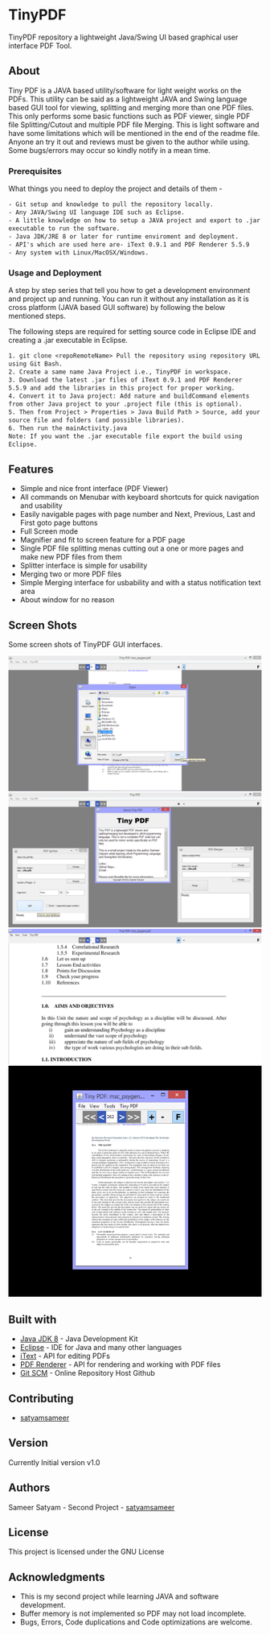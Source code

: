 # TinyPDF
TinyPDF repository a lightweight Java/Swing UI based graphical user interface PDF Tool.

## About

Tiny PDF is a JAVA based utility/software for light weight works on the PDFs.
This utility can be said as a lightweight JAVA and Swing language based GUI tool for viewing, splitting and merging more than one PDF files.
This only performs some basic functions such as PDF viewer, single PDF file Splitting/Cutout and multiple PDF file Merging. This is light software and have some limitations which will be mentioned in the end of the readme file. Anyone an try it out and reviews must be given to the author while using. Some bugs/errors may occur so kindly notify in a mean time.

### Prerequisites

What things you need to deploy the project and details of them -

```
- Git setup and knowledge to pull the repository locally.
- Any JAVA/Swing UI language IDE such as Eclipse.
- A little knowledge on how to setup a JAVA project and export to .jar executable to run the software.
- Java JDK/JRE 8 or later for runtime enviroment and deployment.
- API's which are used here are- iText 0.9.1 and PDF Renderer 5.5.9
- Any system with Linux/MacOSX/Windows.
```

### Usage and Deployment

A step by step series that tell you how to get a development environment and project up and running. You can run it without any installation as it is cross platform (JAVA based GUI software) by following the below mentioned steps.

The following steps are required for setting source code in Eclipse IDE and creating a .jar executable in Eclipse.
```
1. git clone <repoRemoteName> Pull the repository using repository URL using Git Bash.
2. Create a same name Java Project i.e., TinyPDF in workspace.
3. Download the latest .jar files of iText 0.9.1 and PDF Renderer 5.5.9 and add the libraries in this project for proper working.
4. Convert it to Java project: Add nature and buildCommand elements from other Java project to your .project file (this is optional).
5. Then from Project > Properties > Java Build Path > Source, add your source file and folders (and possible libraries).
6. Then run the mainActivity.java
Note: If you want the .jar executable file export the build using Eclipse.
```


## Features

* Simple and nice front interface (PDF Viewer)
* All commands on Menubar with keyboard shortcuts for quick navigation and usability
* Easily navigable pages with page number and Next, Previous, Last and First goto page buttons
* Full Screen mode
* Magnifier and fit to screen feature for a PDF page
* Single PDF file splitting menas cutting out a one or more pages and make new PDF files from them
* Splitter interface is simple for usability
* Merging two or more PDF files
* Simple Merging interface for usbability and with a status notification text area
* About window for no reason

## Screen Shots

Some screen shots of TinyPDF GUI interfaces.

![PDF Viewer Screen](https://github.com/satyamsameer/TinyPDF/blob/master/snaps/1.png)
![All Interfaces](https://github.com/satyamsameer/TinyPDF/blob/master/snaps/2.png)
![Zoom View](https://github.com/satyamsameer/TinyPDF/blob/master/snaps/3.png)
![Windowed View](https://github.com/satyamsameer/TinyPDF/blob/master/snaps/4.png)


## Built with

* [Java JDK 8](http://www.oracle.com/technetwork/java/javase/downloads/jdk8-downloads-2133151.html) - Java Development Kit
* [Eclipse](http://www.eclipse.org/downloads/packages/eclipse-ide-java-developers/lunasr2) - IDE for Java and many other languages
* [iText](http://developers.itextpdf.com/downloads) - API for editing PDFs
* [PDF Renderer](https://java.net/projects/pdf-renderer) - API for rendering and working with PDF files
* [Git SCM](https://git-scm.com/downloads) - Online Repository Host Github

## Contributing

* [satyamsameer](https://github.com/satyamsameer)

## Version

Currently Initial version v1.0

## Authors

Sameer Satyam - Second Project - [satyamsameer](https://github.com/satyamsameer)

## License

This project is licensed under the GNU License

## Acknowledgments

* This is my second project while learning JAVA and software development.
* Buffer memory is not implemented so PDF may not load incomplete.
* Bugs, Errors, Code duplications and Code optimizations are welcome.

